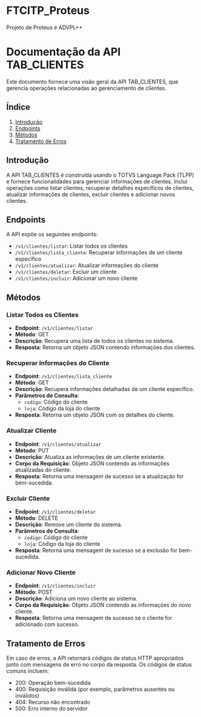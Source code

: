 # FTCITP_Proteus
Projeto de Proteus e ADVPL++

# Documentação da API TAB_CLIENTES

Este documento fornece uma visão geral da API TAB_CLIENTES, que gerencia operações relacionadas ao gerenciamento de clientes.

## Índice

1. [Introdução](#introdução)
2. [Endpoints](#endpoints)
3. [Métodos](#métodos)
4. [Tratamento de Erros](#tratamento-de-erros)

## Introdução

A API TAB_CLIENTES é construída usando o TOTVS Language Pack (TLPP) e fornece funcionalidades para gerenciar informações de clientes. Inclui operações como listar clientes, recuperar detalhes específicos de clientes, atualizar informações de clientes, excluir clientes e adicionar novos clientes.

## Endpoints

A API expõe os seguintes endpoints:

- `/v1/clientes/listar`: Listar todos os clientes
- `/v1/clientes/lista_cliente`: Recuperar informações de um cliente específico
- `/v1/clientes/atualizar`: Atualizar informações do cliente
- `/v1/clientes/deletar`: Excluir um cliente
- `/v1/clientes/incluir`: Adicionar um novo cliente

## Métodos

### Listar Todos os Clientes

- **Endpoint**: `/v1/clientes/listar`
- **Método**: GET
- **Descrição**: Recupera uma lista de todos os clientes no sistema.
- **Resposta**: Retorna um objeto JSON contendo informações dos clientes.

### Recuperar Informações do Cliente

- **Endpoint**: `/v1/clientes/lista_cliente`
- **Método**: GET
- **Descrição**: Recupera informações detalhadas de um cliente específico.
- **Parâmetros de Consulta**:
  - `codigo`: Código do cliente
  - `loja`: Código da loja do cliente
- **Resposta**: Retorna um objeto JSON com os detalhes do cliente.

### Atualizar Cliente

- **Endpoint**: `/v1/clientes/atualizar`
- **Método**: PUT
- **Descrição**: Atualiza as informações de um cliente existente.
- **Corpo da Requisição**: Objeto JSON contendo as informações atualizadas do cliente.
- **Resposta**: Retorna uma mensagem de sucesso se a atualização for bem-sucedida.

### Excluir Cliente

- **Endpoint**: `/v1/clientes/deletar`
- **Método**: DELETE
- **Descrição**: Remove um cliente do sistema.
- **Parâmetros de Consulta**:
  - `codigo`: Código do cliente
  - `loja`: Código da loja do cliente
- **Resposta**: Retorna uma mensagem de sucesso se a exclusão for bem-sucedida.

### Adicionar Novo Cliente

- **Endpoint**: `/v1/clientes/incluir`
- **Método**: POST
- **Descrição**: Adiciona um novo cliente ao sistema.
- **Corpo da Requisição**: Objeto JSON contendo as informações do novo cliente.
- **Resposta**: Retorna uma mensagem de sucesso se o cliente for adicionado com sucesso.

## Tratamento de Erros

Em caso de erros, a API retornará códigos de status HTTP apropriados junto com mensagens de erro no corpo da resposta. Os códigos de status comuns incluem:

- 200: Operação bem-sucedida
- 400: Requisição inválida (por exemplo, parâmetros ausentes ou inválidos)
- 404: Recurso não encontrado
- 500: Erro interno do servidor
